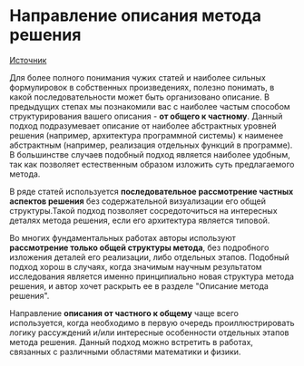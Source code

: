 # Направление описания метода решения

[Источник](https://stepik.org/course/10524/)

Для более полного понимания чужих статей и наиболее сильных формулировок в собственных произведениях, полезно понимать,  в какой последовательности может быть организовано описание. В предыдущих степах мы познакомили вас с наиболее частым способом структурирования вашего описания - **от общего к частному**. Данный подход подразумевает описание от наиболее абстрактных уровней решения (например, архитектура программной системы) к наименее абстрактным (например, реализация отдельных функций в программе). В большинстве случаев подобный подход является наиболее удобным, так как позволяет естественным образом изложить суть предлагаемого метода.

В ряде статей используется **последовательное рассмотрение частных аспектов решения** без содержательной визуализации его общей структуры.Такой подход позволяет сосредоточиться на интересных деталях метода решения, если его архитектура является типовой.

Во многих фундаментальных работах авторы используют **рассмотрение только общей структуры метода**, без подробного изложения деталей его реализации, либо отдельных этапов. Подобный подход хорош в случаях, когда значимым научным результатом исследования является именно принципиально новая структура метода решения, и автор хочет раскрыть ее в разделе "Описание метода решения".

Направление **описания от частного к общему** чаще всего используется, когда необходимо в первую очередь проиллюстрировать логику рассуждений и/или интересные особенности отдельных этапов метода решения. Данный подход можно встретить в работах, связанных с различными областями математики и физики.
